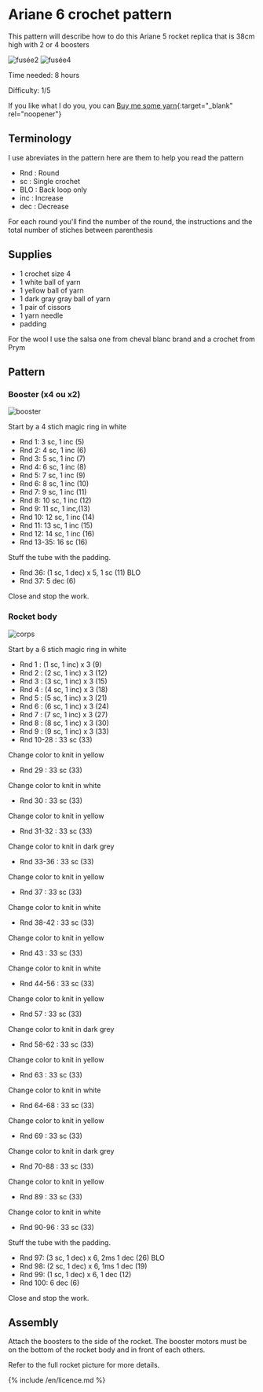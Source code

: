 # Ariane 6 crochet pattern

This pattern will describe how to do this Ariane 5 rocket replica that is 38cm high with 2 or 4 boosters

![fusée2](/inuit_crochet/media/patterns/ariane6/fusee2.jpg)
![fusée4](/inuit_crochet/media/patterns/ariane6/fusee4.jpg)

Time needed: 8 hours

Difficulty: 1/5

If you like what I do you, you can [Buy me some yarn](https://buymeacoffee.com/inuitcrochet){:target="_blank" rel="noopener"}

## Terminology

I use abreviates in the pattern here are them to help you read the pattern

* Rnd : Round
* sc : Single crochet
* BLO : Back loop only
* inc : Increase
* dec : Decrease

For each round you'll find the number of the round, the instructions and the total number of stiches between parenthesis

## Supplies

* 1 crochet size 4
* 1 white ball of yarn
* 1 yellow ball of yarn
* 1 dark gray gray ball of yarn
* 1 pair of cissors
* 1 yarn needle
* padding

For the wool I use the salsa one from cheval blanc brand and a crochet from Prym

## Pattern

### Booster (x4 ou x2)

![booster](/inuit_crochet/media/patterns/ariane6/boosters.jpg)

Start by a 4 stich magic ring in white

* Rnd 1: 3 sc, 1 inc (5)
* Rnd 2: 4 sc, 1 inc (6)
* Rnd 3: 5 sc, 1 inc (7)
* Rnd 4: 6 sc, 1 inc (8)
* Rnd 5: 7 sc, 1 inc (9)
* Rnd 6: 8 sc, 1 inc (10)
* Rnd 7: 9 sc, 1 inc (11)
* Rnd 8: 10 sc, 1 inc (12)
* Rnd 9: 11 sc, 1 inc,(13)
* Rnd 10: 12 sc, 1 inc (14)
* Rnd 11: 13 sc, 1 inc (15)
* Rnd 12: 14 sc, 1 inc (16)
* Rnd 13-35: 16 sc (16)

Stuff the tube with the padding.

* Rnd 36: (1 sc, 1 dec) x 5, 1 sc (11) BLO
* Rnd 37: 5 dec (6)

Close and stop the work.

### Rocket body

![corps](/inuit_crochet/media/patterns/ariane6/corps.jpg)

Start by a 6 stich magic ring in white

* Rnd 1 : (1 sc, 1 inc) x 3 (9)
* Rnd 2 : (2 sc, 1 inc) x 3 (12)
* Rnd 3 : (3 sc, 1 inc) x 3 (15)
* Rnd 4 : (4 sc, 1 inc) x 3 (18)
* Rnd 5 : (5 sc, 1 inc) x 3 (21)
* Rnd 6 : (6 sc, 1 inc) x 3 (24)
* Rnd 7 : (7 sc, 1 inc) x 3 (27)
* Rnd 8 : (8 sc, 1 inc) x 3 (30)
* Rnd 9 : (9 sc, 1 inc) x 3 (33)
* Rnd 10-28 : 33 sc (33)

Change color to knit in yellow

* Rnd 29 : 33 sc (33)

Change color to knit in white

* Rnd 30 : 33 sc (33)

Change color to knit in yellow

* Rnd 31-32 : 33 sc (33)

Change color to knit in dark grey

* Rnd 33-36 : 33 sc (33)

Change color to knit in yellow

* Rnd 37 : 33 sc (33)

Change color to knit in white

* Rnd 38-42 : 33 sc (33)

Change color to knit in yellow

* Rnd 43 : 33 sc (33)

Change color to knit in white

* Rnd 44-56 : 33 sc (33)

Change color to knit in yellow

* Rnd 57 : 33 sc (33)

Change color to knit in dark grey

* Rnd 58-62 : 33 sc (33)

Change color to knit in yellow

* Rnd 63 : 33 sc (33)

Change color to knit in white

* Rnd 64-68 : 33 sc (33)

Change color to knit in yellow

* Rnd 69 : 33 sc (33)

Change color to knit in dark grey

* Rnd 70-88 : 33 sc (33)

Change color to knit in yellow

* Rnd 89 : 33 sc (33)

Change color to knit in white

* Rnd 90-96 : 33 sc (33)

Stuff the tube with the padding.

* Rnd 97: (3 sc, 1 dec) x 6, 2ms 1 dec (26) BLO
* Rnd 98: (2 sc, 1 dec) x 6, 1ms 1 dec (19)
* Rnd 99: (1 sc, 1 dec) x 6, 1 dec (12)
* Rnd 100: 6 dec (6)

Close and stop the work.

## Assembly

Attach the boosters to the side of the rocket. The booster motors must be on the bottom of the rocket body and in front of each others.

Refer to the full rocket picture for more details.

{% include /en/licence.md %}
